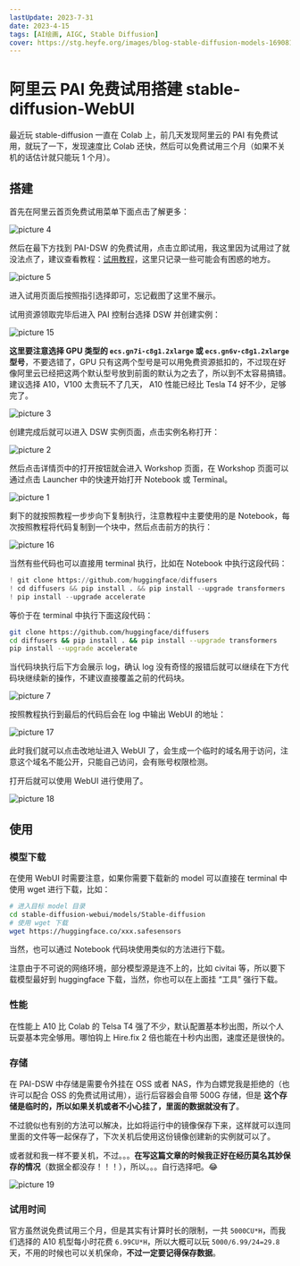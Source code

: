 ```yaml
---
lastUpdate: 2023-7-31
date: 2023-4-15
tags: [AI绘画, AIGC, Stable Diffusion]
cover: https://stg.heyfe.org/images/blog-stable-diffusion-models-1690811336594.png
---
```


# 阿里云 PAI 免费试用搭建 stable-diffusion-WebUI

最近玩 stable-diffusion 一直在 Colab 上，前几天发现阿里云的 PAI 有免费试用，就玩了一下，发现速度比 Colab 还快，然后可以免费试用三个月（如果不关机的话估计就只能玩 1 个月）。

## 搭建

首先在阿里云首页免费试用菜单下面点击了解更多：

![picture 4](https://stg.heyfe.org/images/blog-stable-diffusion-webui-aliyun-1681258434946.png)

然后在最下方找到 PAI-DSW 的免费试用，点击立即试用，我这里因为试用过了就没法点了，建议查看教程：[试用教程](https://help.aliyun.com/document_detail/615220.html?spm=5176.28008736.J_6443120770.16.7f7b3e4dVoCmib&pipCode=learn&goodsId=960469&scm=20140722.M_960469._.V_1)，这里只记录一些可能会有困惑的地方。

![picture 5](https://stg.heyfe.org/images/blog-stable-diffusion-webui-aliyun-1681258443786.png)

进入试用页面后按照指引选择即可，忘记截图了这里不展示。

试用资源领取完毕后进入 PAI 控制台选择 DSW 并创建实例：

![picture 15](https://stg.heyfe.org/images/blog-stable-diffusion-webui-aliyun-1681434481586.png)

**这里要注意选择 GPU 类型的 `ecs.gn7i-c8g1.2xlarge` 或 `ecs.gn6v-c8g1.2xlarge` 型号**，不要选错了，GPU 只有这两个型号是可以用免费资源抵扣的，不过现在好像阿里云已经把这两个默认型号放到前面的默认为之去了，所以到不太容易搞错。建议选择 A10，V100 太贵玩不了几天， A10 性能已经比 Tesla T4 好不少，足够完了。

![picture 3](https://stg.heyfe.org/images/blog-stable-diffusion-webui-aliyun-1681258417850.png)

创建完成后就可以进入 DSW 实例页面，点击实例名称打开：

![picture 2](https://stg.heyfe.org/images/blog-stable-diffusion-webui-aliyun-1681258405748.png)

然后点击详情页中的打开按钮就会进入 Workshop 页面，在 Workshop 页面可以通过点击 Launcher 中的快速开始打开 Notebook 或 Terminal。

![picture 1](https://stg.heyfe.org/images/blog-stable-diffusion-webui-aliyun-1681258396745.png)

剩下的就按照教程一步步向下复制执行，注意教程中主要使用的是 Notebook，每次按照教程将代码复制到一个块中，然后点击前方的执行：

![picture 16](https://stg.heyfe.org/images/blog-stable-diffusion-webui-aliyun-1681478602236.png)

当然有些代码也可以直接用 terminal 执行，比如在 Notebook 中执行这段代码：

```python
! git clone https://github.com/huggingface/diffusers
! cd diffusers && pip install . && pip install --upgrade transformers
! pip install --upgrade accelerate
```

等价于在 terminal 中执行下面这段代码：

```sh
git clone https://github.com/huggingface/diffusers
cd diffusers && pip install . && pip install --upgrade transformers
pip install --upgrade accelerate
```

当代码块执行后下方会展示 log，确认 log 没有奇怪的报错后就可以继续在下方代码块继续新的操作，不建议直接覆盖之前的代码块。

![picture 7](https://stg.heyfe.org/images/blog-stable-diffusion-webui-aliyun-1681259073501.png)

按照教程执行到最后的代码后会在 log 中输出 WebUI 的地址：

![picture 17](https://stg.heyfe.org/images/blog-stable-diffusion-webui-aliyun-1681478861982.png)

此时我们就可以点击改地址进入 WebUI 了，会生成一个临时的域名用于访问，注意这个域名不能公开，只能自己访问，会有账号权限检测。

打开后就可以使用 WebUI 进行使用了。

![picture 18](https://stg.heyfe.org/images/blog-stable-diffusion-webui-aliyun-1681479004485.png)

## 使用

### 模型下载

在使用 WebUI 时需要注意，如果你需要下载新的 model 可以直接在 terminal 中使用 wget 进行下载，比如：

```bash
# 进入目标 model 目录
cd stable-diffusion-webui/models/Stable-diffusion
# 使用 wget 下载
wget https://huggingface.co/xxx.safesensors
```

当然，也可以通过 Notebook 代码块使用类似的方法进行下载。

注意由于不可说的网络环境，部分模型源是连不上的，比如 civitai 等，所以要下载模型最好到 huggingface 下载，当然，你也可以在上面挂 “工具” 强行下载。

### 性能

在性能上 A10 比 Colab 的 Telsa T4 强了不少，默认配置基本秒出图，所以个人玩耍基本完全够用。哪怕钩上 Hire.fix 2 倍也能在十秒内出图，速度还是很快的。

### 存储

在 PAI-DSW 中存储是需要令外挂在 OSS 或者 NAS，作为白嫖党我是拒绝的（也许可以配合 OSS 的免费试用试用），运行后容器会自带 500G 存储，但是 **这个存储是临时的，所以如果关机或者不小心挂了，里面的数据就没有了**。

不过貌似也有别的方法可以解决，比如将运行中的镜像保存下来，这样就可以连同里面的文件等一起保存了，下次关机后使用这份镜像创建新的实例就可以了。

或者就和我一样不要关机，不过。。。**在写这篇文章的时候我正好在经历莫名其妙保存的情况**（数据全都没存！！！），所以。。。自行选择吧。😂

![picture 19](https://stg.heyfe.org/images/blog-stable-diffusion-webui-aliyun-1681480241145.png)

### 试用时间

官方虽然说免费试用三个月，但是其实有计算时长的限制，一共 `5000CU*H`，而我们选择的 A10 机型每小时花费 `6.99CU*H`，所以大概可以玩 `5000/6.99/24=29.8` 天，不用的时候也可以关机保命，**不过一定要记得保存数据**。
